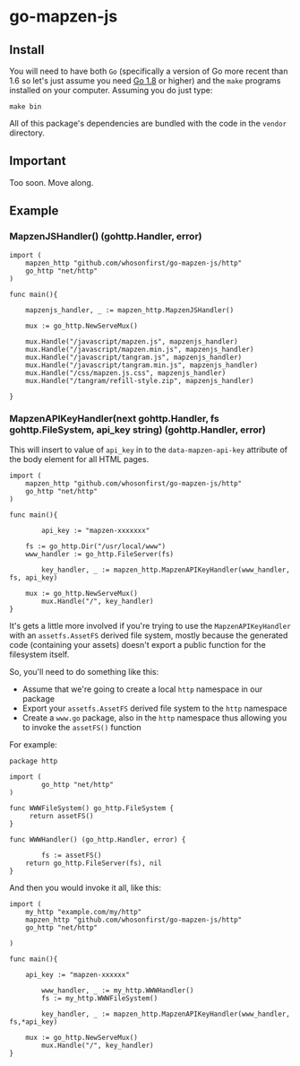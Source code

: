# go-mapzen-js



## Install

You will need to have both `Go` (specifically a version of Go more recent than 1.6 so let's just assume you need [Go 1.8](https://golang.org/dl/) or higher) and the `make` programs installed on your computer. Assuming you do just type:

```
make bin
```

All of this package's dependencies are bundled with the code in the `vendor` directory.

## Important

Too soon. Move along.

## Example

### MapzenJSHandler() (gohttp.Handler, error)

```
import (
	mapzen_http "github.com/whosonfirst/go-mapzen-js/http"
	go_http "net/http"
)

func main(){

	mapzenjs_handler, _ := mapzen_http.MapzenJSHandler()

	mux := go_http.NewServeMux()

	mux.Handle("/javascript/mapzen.js", mapzenjs_handler)
	mux.Handle("/javascript/mapzen.min.js", mapzenjs_handler)
	mux.Handle("/javascript/tangram.js", mapzenjs_handler)	
	mux.Handle("/javascript/tangram.min.js", mapzenjs_handler)
	mux.Handle("/css/mapzen.js.css", mapzenjs_handler)
	mux.Handle("/tangram/refill-style.zip", mapzenjs_handler)

}
```

### MapzenAPIKeyHandler(next gohttp.Handler, fs gohttp.FileSystem, api_key string) (gohttp.Handler, error)

This will insert to value of `api_key` in to the `data-mapzen-api-key` attribute of the body element for all HTML pages.

```
import (
	mapzen_http "github.com/whosonfirst/go-mapzen-js/http"
	go_http "net/http"
)

func main(){

     	api_key := "mapzen-xxxxxxx"
	
	fs := go_http.Dir("/usr/local/www")
	www_handler := go_http.FileServer(fs)
	
        key_handler, _ := mapzen_http.MapzenAPIKeyHandler(www_handler, fs, api_key)

	mux := go_http.NewServeMux()
        mux.Handle("/", key_handler)
}
```

It's gets a little more involved if you're trying to use the `MapzenAPIKeyHandler` with an `assetfs.AssetFS` derived file system, mostly because the generated code (containing your assets) doesn't export a public function for the filesystem itself.

So, you'll need to do something like this:

* Assume that we're going to create a local `http` namespace in our package
* Export your `assetfs.AssetFS` derived file system to the `http` namespace
* Create a `www.go` package, also in the `http` namespace thus allowing you to invoke the `assetFS()` function

For example:

```
package http

import (
        go_http "net/http"
)

func WWWFileSystem() go_http.FileSystem {
     return assetFS()
}

func WWWHandler() (go_http.Handler, error) {

        fs := assetFS()
	return go_http.FileServer(fs), nil
}
```

And then you would invoke it all, like this:

```
import (
	my_http "example.com/my/http"
	mapzen_http "github.com/whosonfirst/go-mapzen-js/http"
	go_http "net/http"
	
)

func main(){

	api_key := "mapzen-xxxxxx"
	
        www_handler, _ := my_http.WWWHandler()
        fs := my_http.WWWFileSystem()

        key_handler, _ := mapzen_http.MapzenAPIKeyHandler(www_handler, fs,*api_key)

	mux := go_http.NewServeMux()
        mux.Handle("/", key_handler)
}
```	
